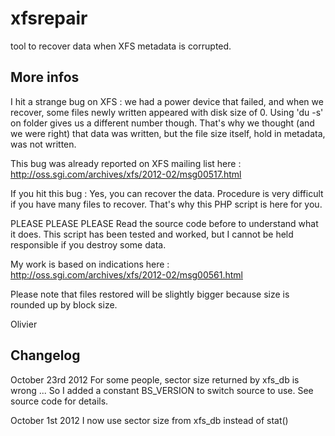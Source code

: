 xfsrepair
=========

tool to recover data when XFS metadata is corrupted.

More infos
----------

I hit a strange bug on XFS : we had a power device that failed, and when we recover, some files newly written
appeared with disk size of 0.
Using 'du -s' on folder gives us a different number though.
That's why we thought (and we were right) that data was written, but the file size itself, hold in metadata, was not written.

This bug was already reported on XFS mailing list here  :
http://oss.sgi.com/archives/xfs/2012-02/msg00517.html

If you hit this bug : Yes, you can recover the data. Procedure is very difficult if you have many files to recover.
That's why this PHP script is here for you.

PLEASE PLEASE PLEASE
Read the source code before to understand what it does. This script has been tested and worked, but I cannot be held responsible 
if you destroy some data.


My work is based on indications here : 
http://oss.sgi.com/archives/xfs/2012-02/msg00561.html

Please note that files restored will be slightly bigger because size is rounded up by block size.


Olivier

Changelog
---------
October 23rd 2012
For some people, sector size returned by xfs_db is wrong ...
So I added a constant BS_VERSION to switch source to use. See source code for details.

October 1st 2012
I now use sector size from xfs_db instead of stat()
